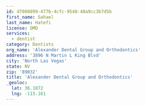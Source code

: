 ```yaml
---
id: d7060899-4776-4cfc-9548-48a9cc3b7d5b
first_name: Sahael
last_name: Hatefi
license: DMD
services:
  - dentist
category: Dentists
org_name: 'Alexander Dental Group and Orthodontics'
address: '3896 N Martin L King Blvd'
city: 'North Las Vegas'
state: NV
zip: '89032'
title: 'Alexander Dental Group and Orthodontics'
_geoloc:
  lat: 36.1872
  lng: -115.161
---
```

